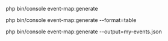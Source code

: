 php bin/console event-map:generate

php bin/console event-map:generate --format=table

php bin/console event-map:generate --output=my-events.json

